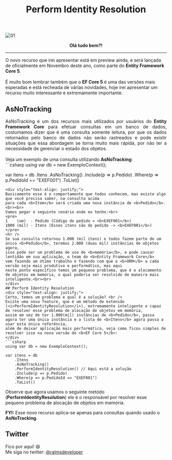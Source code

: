 ﻿---
title: "Perform Identity Resolution"
comments: true
excerpt_separator: "Ler mais"
toc: true
toc_label: "Tópicos"
categories:
  - EF5
  - Entity Framework Core
header:
  teaser: /assets/images/ef5identityresolution/EF5_PerformIdentityResolution.png
  caption: "www.ralms.net"
---

![01]({{site.url}}{{site.baseurl}}/assets/images/ef5identityresolution/EF5_PerformIdentityResolution.png)

<center><strong>Olá tudo bem?!</strong></center>
<hr /> 
<div class="notice--warning">
O novo recurso que irei apresentar está em preview ainda, e será lançada de oficialmente em Novembro deste ano, como parte do <b>Entity Framework Core 5</b>.
<br><br>
É muito bom lembrar também que o <b>EF Core 5</b> é uma das versões mais esperadas e está recheada de várias novidades, hoje irei apresentar um recurso muito interessante e extremamente importante.
</div> 

## AsNoTracking
<div style="text-align: justify;">
AsNoTracking é um dos recursos mais utilizados por usuários do <b>Entity Framework Core</b> para efetuar consultas em um 
banco de dados, costumamos dizer que é uma consulta somente leitura, por que os dados retornados pelo banco de dados não 
serão rastreados e pode existir situações que essa abordagem se torna muito mais rápida, por não ter a necessidade de 
gerenciar o estado dos objetos.
<br /><br />
Veja um exemplo de uma consulta utilizando <b>AsNoTracking</b>:
</div>
```csharp
using var db = new ExemploContext();

var itens = db
    .Itens
    .AsNoTracking()
    .Include(p => p.Pedido)
    .Where(p => p.PedidoId == "EXEF001")
    .ToList()
```
<div style="text-align: justify;">
Basicamente esse é o comportamento que todos conhecem, mas existe algo que você precisa saber, na consulta acima
para cada <b>Item</b> será criada uma nova instância de <b>Pedido</b>.<br><br>
Vamos pegar o seguinte cenário onde eu tenho:<br>
<pre>
1    (um)  - Pedido (Código do pedido = <b>EXEF001</b>)
1000 (mil) - Itens (Esses itens são do pedido -> <b>EXEF001</b>)
</pre>
<hr />
Se sua consulta retornou 1.000 (mil itens) e todos fazem parte de um único <b>Pedido</b>, teremos 2.000 (duas mil) instâncias de objetos agora, 
isso pode ser um problema de uso de <b>memória</b>, e pode causar lentidão em sua aplicação, o team do <b>Entity Framework Core</b> 
vem fazendo um ótimo trabalho e fazendo com que o <b>ORM</b> a cada versão seja mais produtivo e performático, mas aqui
neste ponto específico temos um pequeno problema, que é o alocamento de objetos em memória, o qual poderia ser resolvido de maneira mais inteligente.<br><br>
</div>
## Perform Identity Resolution
<div style="text-align: justify;">
Certo, temos um problema e qual é a solução? <br />
Existe uma nova feature, que é um método de extensão (<i>PerformIdentityResolution</i>), extremamente inteligente e capaz de resolver esse problema de alocação de objetos em memória,
assim em vez de ter 1.000(mil) instâncias de <b>Pedido</b>, passa agora ter uma única instância e a lista de <b>Itens</b> agora passa a usar esta única referência, 
além de deixar aplicação mais performática, veja como ficou simples de resolver isso na nova versão do <b>EF Core 5</b>:
</div>
```csharp
using var db = new ExemploContext();

var itens = db
    .Itens
    .AsNoTracking()
    .PerformIdentityResolution() // Aqui está a solução
    .Include(p => p.Pedido)
    .Where(p => p.PedidoId == "EXEF001")
    .ToList()
```
Observe que agora usamos o seguinte metódo (<b>PerformIdentityResolution</b>) ele é o responsável por resolver esse pequeno problema de alocação de objetos em memória.

<div class="notice--warning">
<b>FYI:</b> Esse novo recurso aplica-se apenas para consultas quando usado o <b>AsNoTracking</b>.
</div> 

## Twitter
<div class="notice--info">
 Fico por aqui! 😄 <br />
 Me siga no twitter: <a alt="" href="https://twitter.com/RalmsDeveloper">@ralmsdeveloper</a><br />
</div> 

<br>
